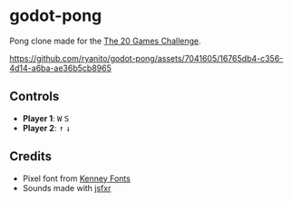 # godot-pong

Pong clone made for the [The 20 Games Challenge](https://20_games_challenge.gitlab.io/).

https://github.com/ryanito/godot-pong/assets/7041605/16765db4-c356-4d14-a6ba-ae36b5cb8965

## Controls

- **Player 1**: <kbd>W</kbd> <kbd>S</kbd>
- **Player 2**: <kbd>↑</kbd> <kbd>↓</kbd>

## Credits

* Pixel font from [Kenney Fonts](https://www.kenney.nl/assets/kenney-fonts)
* Sounds made with [jsfxr](https://sfxr.me/)

